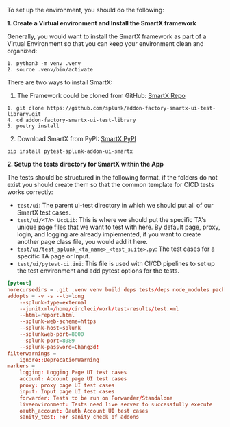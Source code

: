 To set up the environment, you should do the following:

**1. Create a Virtual environment and Install the SmartX framework**

Generally, you would want to install the SmartX framework as part of a Virtual Environment so that you can keep your environment clean and organized:

```console
1. python3 -m venv .venv
2. source .venv/bin/activate
```

There are two ways to install SmartX:

1. The Framework could be cloned from GitHub: [SmartX Repo](https://github.com/splunk/addon-factory-smartx-ui-test-library)

```console
1. git clone https://github.com/splunk/addon-factory-smartx-ui-test-library.git
4. cd addon-factory-smartx-ui-test-library
5. poetry install
```

2. Download SmartX from PyPI: [SmartX PyPI](https://pypi.org/project/pytest-splunk-addon-ui-smartx/)

```console
pip install pytest-splunk-addon-ui-smartx
```

**2. Setup the tests directory for SmartX within the App**

The tests should be structured in the following format, if the folders do not exist you should create them so that the common template for CICD tests works correctly:

  - `test/ui`: The parent ui-test directory in which we should put all of our SmartX test cases.
  - `test/ui/<TA>_UccLib`: This is where we should put the specific TA's unique page files that we want to test with here. By default page, proxy, login, and logging are already implemented, if you want to create another page class file, you would add it here.
  - `test/ui/test_splunk_<ta_name>_<test_suite>.py`: The test cases for a specific TA page or Input.
  - `test/ui/pytest-ci.ini`: This file is used with CI/CD pipelines to set up the test environment and add pytest options for the tests.

```conf
[pytest]
norecursedirs = .git .venv venv build deps tests/deps node_modules package
addopts = -v -s --tb=long
    --splunk-type=external
    --junitxml=/home/circleci/work/test-results/test.xml
    --html=report.html
    --splunk-web-scheme=https
    --splunk-host=splunk 
    --splunkweb-port=8000 
    --splunk-port=8089 
    --splunk-password=Chang3d!
filterwarnings =
    ignore::DeprecationWarning
markers =
	logging: Logging Page UI test cases
	account: Account page UI test cases
	proxy: proxy page UI test cases
    input: Input page UI test cases
	forwarder: Tests to be run on Forwarder/Standalone
	liveenvironment: Tests need live server to successfully execute
	oauth_account: Oauth Account UI test cases
	sanity_test: For sanity check of addons
```
